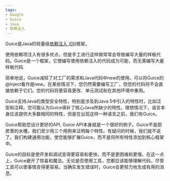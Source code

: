 ```yaml
---
tags:
- Google
- Guice
- Java
- 依赖注入
---
```


Guice是Java的轻量级[依赖注入 (DI)](https://en.wikipedia.org/wiki/Dependency_injection)框架。

使用依赖项注入有很多优点，但是手工进行这样做常常会导致编写大量的样板代码。Guice是一个框架，它使编写使用依赖注入的代码成为可能，而无需编写大量样板代码.

简单地说，Guice减轻了对工厂的需求和Java代码中new的使用。可以将Guice的@Inject看作是new。在某些情况下，您仍然需要编写工厂，但您的代码将不会直接依赖于它们。您的代码将更容易更改、单元测试和在其他环境中重用。

Guice支持Java的类型安全特性，特别是涉及到Java 5中引入的特性时，比如泛型和注释。您可能认为Guice填补了核心Java所缺少的特性。理想情况下，语言本身应该提供大多数相同的特性，但是在出现这样一种语言之前，我们有Guice。

Guice帮助您设计更好的API, Guice API本身就是一个很好的例子。Guice不是厨房里的水槽。我们至少用三个用例来证明每个特性。有疑问的时候，我们就不说了。我们构建通用功能，使您能够扩展Guice，而不是将所有特性添加到核心框架中。

Guice的目标是使开发和调试变得更容易和更快，而不是更困难和更慢。在这一点上，Guice避开了惊喜和魔法。无论是否使用工具，您都应该能够理解代码，尽管工具可以使事情变得更容易。当确实发生错误时，Guice会更努力地生成有用的消息。
